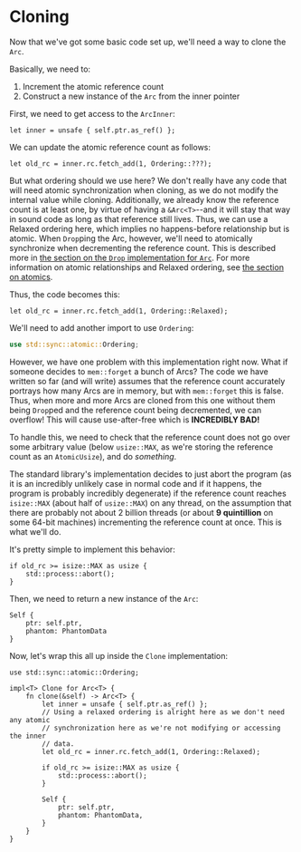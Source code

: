 # Cloning

Now that we've got some basic code set up, we'll need a way to clone the `Arc`.

Basically, we need to:

1. Increment the atomic reference count
2. Construct a new instance of the `Arc` from the inner pointer

First, we need to get access to the `ArcInner`:

<!-- ignore: simplified code -->
```rust,ignore
let inner = unsafe { self.ptr.as_ref() };
```

We can update the atomic reference count as follows:

<!-- ignore: simplified code -->
```rust,ignore
let old_rc = inner.rc.fetch_add(1, Ordering::???);
```

But what ordering should we use here? We don't really have any code
that will need atomic synchronization when cloning, as we do not
modify the internal value while cloning. Additionally, we already know
the reference count is at least one, by virtue of having a
`&Arc<T>`--and it will stay that way in sound code as long as that
reference still lives. Thus, we can use a Relaxed ordering here, which
implies no happens-before relationship but is atomic. When `Drop`ping
the Arc, however, we'll need to atomically synchronize when
decrementing the reference count. This is described more in [the
section on the `Drop` implementation for `Arc`](arc-drop.md). For more
information on atomic relationships and Relaxed ordering, see [the
section on atomics](../atomics.md).

Thus, the code becomes this:

<!-- ignore: simplified code -->
```rust,ignore
let old_rc = inner.rc.fetch_add(1, Ordering::Relaxed);
```

We'll need to add another import to use `Ordering`:

```rust
use std::sync::atomic::Ordering;
```

However, we have one problem with this implementation right now. What if someone
decides to `mem::forget` a bunch of Arcs? The code we have written so far (and
will write) assumes that the reference count accurately portrays how many Arcs
are in memory, but with `mem::forget` this is false. Thus, when more and more
Arcs are cloned from this one without them being `Drop`ped and the reference
count being decremented, we can overflow! This will cause use-after-free which
is **INCREDIBLY BAD!**

To handle this, we need to check that the reference count does not go over some
arbitrary value (below `usize::MAX`, as we're storing the reference count as an
`AtomicUsize`), and do *something*.

The standard library's implementation decides to just abort the program (as it
is an incredibly unlikely case in normal code and if it happens, the program is
probably incredibly degenerate) if the reference count reaches `isize::MAX`
(about half of `usize::MAX`) on any thread, on the assumption that there are
probably not about 2 billion threads (or about **9 quintillion** on some 64-bit
machines) incrementing the reference count at once. This is what we'll do.

It's pretty simple to implement this behavior:

<!-- ignore: simplified code -->
```rust,ignore
if old_rc >= isize::MAX as usize {
    std::process::abort();
}
```

Then, we need to return a new instance of the `Arc`:

<!-- ignore: simplified code -->
```rust,ignore
Self {
    ptr: self.ptr,
    phantom: PhantomData
}
```

Now, let's wrap this all up inside the `Clone` implementation:

<!-- ignore: simplified code -->
```rust,ignore
use std::sync::atomic::Ordering;

impl<T> Clone for Arc<T> {
    fn clone(&self) -> Arc<T> {
        let inner = unsafe { self.ptr.as_ref() };
        // Using a relaxed ordering is alright here as we don't need any atomic
        // synchronization here as we're not modifying or accessing the inner
        // data.
        let old_rc = inner.rc.fetch_add(1, Ordering::Relaxed);

        if old_rc >= isize::MAX as usize {
            std::process::abort();
        }

        Self {
            ptr: self.ptr,
            phantom: PhantomData,
        }
    }
}
```
